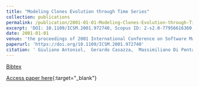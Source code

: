 ```yaml
---
title: "Modeling Clones Evolution through Time Series"
collection: publications
permalink: /publication/2001-01-01-Modeling-Clones-Evolution-through-Time-Series
excerpt: 'DOI: 10.1109/ICSM.2001.972740, Scopus ID: 2-s2.0-77956616360, Cited by: 36'
date: 2001-01-01
venue: 'the proceedings of 2001 International Conference on Software Maintenance, ICSM 2001, Florence, Italy, November 6-10, 2001'
paperurl: 'https://doi.org/10.1109/ICSM.2001.972740'
citation: ' Giuliano Antoniol,  Gerardo Casazza,  Massimiliano Di Penta,  Ettore Merlo, &quot;Modeling Clones Evolution through Time Series.&quot; the proceedings of 2001 International Conference on Software Maintenance, ICSM 2001, Florence, Italy, November 6-10, 2001, 2001.'
---
```

[Bibtex](https://dblp.org/rec/bib/conf/icsm/AntoniolCPM01)

[Access paper here](https://doi.org/10.1109/ICSM.2001.972740){:target="_blank"}
